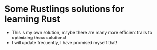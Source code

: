 # Some Rustlings solutions for learning Rust

- This is my own solution, maybe there are many more efficient trails to optimizing these solutions!
- I will update frequently, I have promised myself that!
